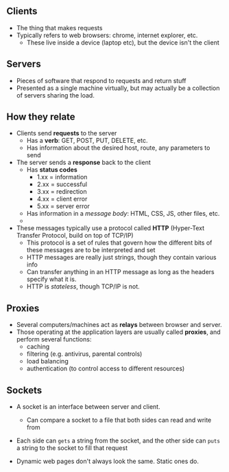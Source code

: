 ## Clients

* The thing that makes requests
* Typically refers to web browsers: chrome, internet explorer, etc.
  * These live inside a device (laptop etc), but the device isn't the client


## Servers

* Pieces of software that respond to requests and return stuff
* Presented as a single machine virtually, but may actually be a collection of servers sharing the load.

## How they relate

* Clients send **requests** to the server
  * Has a **verb**: GET, POST, PUT, DELETE, etc.
  * Has information about the desired host, route, any parameters to send
* The server sends a **response** back to the client
  * Has **status codes**
    * 1.xx = information
    * 2.xx = successful
    * 3.xx = redirection
    * 4.xx = client error
    * 5.xx = server error
  * Has information in a *message body*: HTML, CSS, JS, other files, etc.
  *
* These messages typically use a protocol called **HTTP** (Hyper-Text Transfer Protocol, build on top of TCP/IP)
  * This protocol is a set of rules that govern how the different bits of these messages are to be interpreted and set
  * HTTP messages are really just strings, though they contain various info
  * Can transfer anything in an HTTP message as long as the headers specify what it is.
  * HTTP is *stateless*, though TCP/IP is not.

## Proxies

* Several computers/machines act as **relays** between browser and server.
* Those operating at the application layers are usually called **proxies**, and perform several functions:
  - caching
  - filtering (e.g. antivirus, parental controls)
  - load balancing
  - authentication (to control access to different resources)

## Sockets

* A socket is an interface between server and client.
  - Can compare a socket to a file that both sides can read and write from
* Each side can `gets` a string from the socket, and the other side can `puts` a string to the socket to fill that request


* Dynamic web pages don't always look the same. Static ones do.
